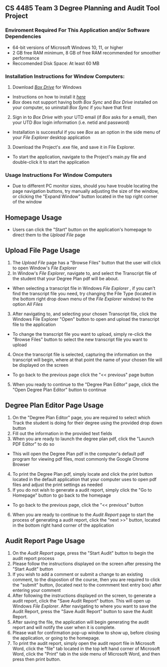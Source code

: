 ## CS 4485 Team 3 Degree Planning and Audit Tool Project 

### Enviroment Required For This Application and/or Software Dependencies
- 64-bit versions of Microsoft Windows 10, 11, or higher
- 2 GB free RAM minimum, 8 GB of free RAM recommended for smoother performance
- Reccomended Disk Space: At least 60 MB

### Installation Instructions for Window Computers:
1. Download *[Box Drive](https://www.box.com/resources/downloads)* for Windows
- Instructions on how to install it *[here](https://support.box.com/hc/en-us/articles/360043697474-Installing-and-Updating-Box-Drive)*
- *Box* does not support having both *Box Sync* and *Box Drive* installed on your computer, so uninstall *Box Sync* if you have that first
2. Sign in to *Box Drive* with your UTD email (if *Box* asks for a email), then your UTD *Box* login information (i.e. netid and password)
- Installation is successful if you see *Box* as an option in the side menu of your *File Explorer* desktop application
3. Download the Project's .exe file, and save it in File Explorer. 
- To start the application, navigate to the Project's main.py file and double-click it to start the application

### Usage Instructions For Window Computers
- Due to different PC monitor sizes, should you have trouble locating the page navigation buttons, try manually adjusting the size of the window, or clicking the "Expand Window" button located in the top right corner of the window
## Homepage Usage
- Users can click the "Start" button on the application's homepage to direct them to the *Upload File* page 
## Upload File Page Usage
1. The *Upload File* page has a "Browse Files" button that the user will click to open Window's *File Explorer*
2. In Window's *File Explorer*, navigate to, and select the Transcript file of the student that your Degree Plan pdf will be about. 
- When selecting a transcript file in Windows *File Explorer* , if you can't find the transcript file you need, try changing the File Type (located in the bottom right drop down menu of the *File Explorer* window) to the option *All Files* 
3. After navigating to, and selecting your chosen Transcript file, click the Windows File Explorer "Open" button to open and upload the transcript file to the application
- To change the transcript file you want to upload, simply re-click the "Browse Files" button to select the new transcript file you want to upload
4. Once the transcript file is selected, capturing the information on the transcript will begin, where at that point the name of your chosen file will be displayed on the screen
- To go back to the previous page click the "<< previous" page button
5. When you ready to continue to the "Degree Plan Editor" page, click the "Open Degree Plan Editor" button to continue
## Degree Plan Editor Page Usage
1. On the "Degree Plan Editor" page, you are required to select which Track the student is doing for their degree using the provided drop down button
2. Fill out the information in the provided text fields
3. When you are ready to launch the degree plan pdf, click the "Launch PDF Editor" to do so
- This will open the Degree Plan pdf in the computer's default pdf program for viewing pdf files, most commonly the Google Chrome Browser
4. To print the Degree Plan pdf, simply locate and click the print button located in the default application that your computer uses to open pdf files and adjust the print settings as needed
5. If you do not wish to generate a audit report, simply click the "Go to Homepage" button to go back to the homepage
- To go back to the previous page, click the "<< previous" button
6. When you are ready to continue to the *Audit Report* page to start the process of generating a audit report, click the "next >>" button, located in the bottom right hand corner of the application
## Audit Report Page Usage
1. On the *Audit Report* page, press the "Start Audit" button to begin the audit report process
2. Please follow the instructions displayed on the screen after pressing the "Start Audit" button
3. If you wish to add a comment or submit a change to an existing comment, to the dispostion of the course, then you are required to click the "submit" button, (located next to the commment text entry box) after entering your comment
4. After following the instructions displayed on the screen, to generate a audit report, click the "Save Audit Report" button. This will open up Windows *File Explorer*. After navigating to where you want to save the Audit Report, press the "Save Audit Report" button to save the Audit Report. 
5. After saving the file, the application will begin generating the audit report and will notify the user when it is complete. 
6. Please wait for confirmation pop-up window to show up, before closing the application, or going to the homepage. 
7. To print the audit report, simply open the audit report file in Microsoft Word, click the "file" tab located in the top left hand corner of Microsoft Word, click the "Print" tab in the side menu of Microsoft Word, and then press then print button. 
